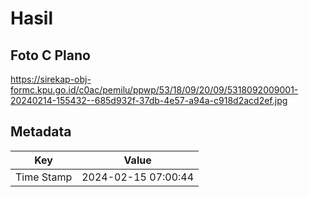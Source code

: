 # Hasil

## Foto C Plano

https://sirekap-obj-formc.kpu.go.id/c0ac/pemilu/ppwp/53/18/09/20/09/5318092009001-20240214-155432--685d932f-37db-4e57-a94a-c918d2acd2ef.jpg


## Metadata

| Key        | Value               |
| ---------- | ------------------- |
| Time Stamp | 2024-02-15 07:00:44 |



